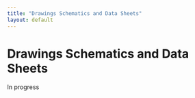 ```yaml
---
title: "Drawings Schematics and Data Sheets"
layout: default
---
```


# Drawings Schematics and Data Sheets #

In progress
